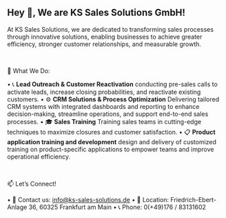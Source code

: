 ## Hey 👋, We are KS Sales Solutions GmbH!

At KS Sales Solutions, we are dedicated to transforming sales processes through innovative solutions, enabling businesses to achieve greater efficiency, stronger customer relationships, and measurable growth.

<br/>


🚀 What We Do:

•⁠ 📞 **Lead Outreach & Customer Reactivation** conducting pre-sales calls to activate leads, increase closing probabilities, and reactivate existing customers.
•⁠ ⚙️ **CRM Solutions & Process Optimization** Delivering tailored CRM systems with integrated dashboards and reporting to enhance decision-making, streamline operations, and support end-to-end sales processes.
•⁠ 🎓 **Sales Training** Training sales teams in cutting-edge techniques to maximize closures and customer satisfaction.
•⁠ 📋 **Product application training and development** design and delivery of customized training on product-specific applications to empower teams and improve operational efficiency.

<br/>


📫 Let’s Connect!

•⁠  ⁠📧 Contact us: info@ks-sales-solutions.de
•⁠  ⁠📍 Location: Friedrich-Ebert-Anlage 36, 60325 Frankfurt am Main
•⁠  ⁠📞 Phone: 0(+49)176 / 83131602
